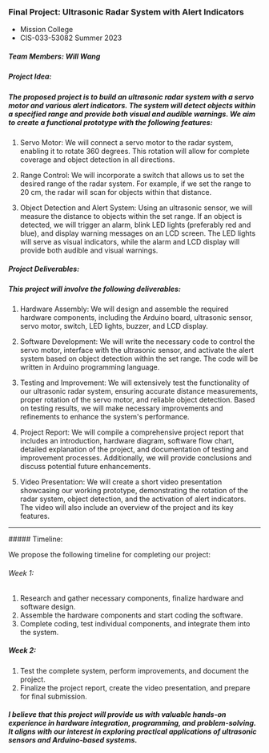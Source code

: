 ### Final Project: Ultrasonic Radar System with Alert Indicators

- Mission College
- CIS-033-53082 Summer 2023

##### Team Members: Will Wang

##### Project Idea:

##### The proposed project is to build an ultrasonic radar system with a servo motor and various alert indicators. The system will detect objects within a specified range and provide both visual and audible warnings. We aim to create a functional prototype with the following features:

1. Servo Motor: We will connect a servo motor to the radar system, enabling it to rotate 360 degrees. This rotation will allow for complete coverage and object detection in all directions.

2. Range Control: We will incorporate a switch that allows us to set the desired range of the radar system. For example, if we set the range to 20 cm, the radar will scan for objects within that distance.

3. Object Detection and Alert System: Using an ultrasonic sensor, we will measure the distance to objects within the set range. If an object is detected, we will trigger an alarm, blink LED lights (preferably red and blue), and display warning messages on an LCD screen. The LED lights will serve as visual indicators, while the alarm and LCD display will provide both audible and visual warnings.

##### Project Deliverables:

##### This project will involve the following deliverables:

1. Hardware Assembly: We will design and assemble the required hardware components, including the Arduino board, ultrasonic sensor, servo motor, switch, LED lights, buzzer, and LCD display.

2. Software Development: We will write the necessary code to control the servo motor, interface with the ultrasonic sensor, and activate the alert system based on object detection within the set range. The code will be written in Arduino programming language.

3. Testing and Improvement: We will extensively test the functionality of our ultrasonic radar system, ensuring accurate distance measurements, proper rotation of the servo motor, and reliable object detection. Based on testing results, we will make necessary improvements and refinements to enhance the system's performance.

4. Project Report: We will compile a comprehensive project report that includes an introduction, hardware diagram, software flow chart, detailed explanation of the project, and documentation of testing and improvement processes. Additionally, we will provide conclusions and discuss potential future enhancements.

5. Video Presentation: We will create a short video presentation showcasing our working prototype, demonstrating the rotation of the radar system, object detection, and the activation of alert indicators. The video will also include an overview of the project and its key features.

<hr/>
##### Timeline:

We propose the following timeline for completing our project:

###### Week 1:

1. Research and gather necessary components, finalize hardware and software design.
2. Assemble the hardware components and start coding the software.
3. Complete coding, test individual components, and integrate them into the system.

##### Week 2:

1. Test the complete system, perform improvements, and document the project.
2. Finalize the project report, create the video presentation, and prepare for final submission.

##### I believe that this project will provide us with valuable hands-on experience in hardware integration, programming, and problem-solving. It aligns with our interest in exploring practical applications of ultrasonic sensors and Arduino-based systems.
